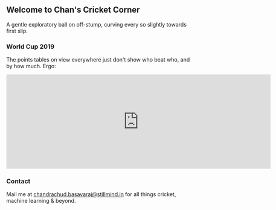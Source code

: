 ## Welcome to Chan's Cricket Corner

A gentle exploratory ball on off-stump, curving every so slightly towards first slip.

### World Cup 2019

The points tables on view everywhere just don't show who beat who, and by how much. Ergo:

<iframe width="700" height="250" frameborder="0" scrolling="no" src="https://onedrive.live.com/embed?resid=5C0EC213C00B69B0%21110&authkey=%21AJV8aSJxLHMzptE&em=2&wdAllowInteractivity=False&Item='main'!D46%3AP56&wdHideGridlines=True&wdInConfigurator=True"></iframe>

### Contact

Mail me at [chandrachud.basavaraj@stillmind.in](mailto:chandrachud.basavaraj@stillmind.in) for all things cricket, machine learning & beyond.
